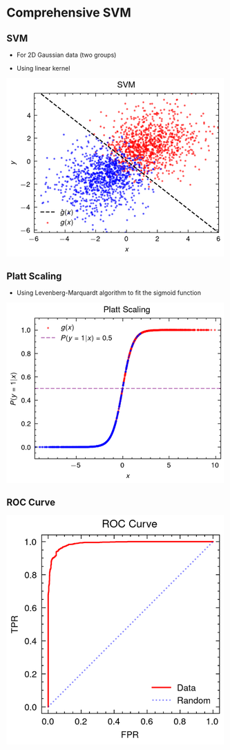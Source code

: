 # Comprehensive SVM 

## SVM

* For 2D Gaussian data (two groups)

* Using linear kernel

![SVM](./svm.png)

## Platt Scaling

* Using Levenberg-Marquardt algorithm to fit the sigmoid function

![Platt Scaling](./platt.png)

## ROC Curve

![ROC](./roc.png)
